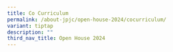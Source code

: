```yaml
---
title: Co Curriculum
permalink: /about-jpjc/open-house-2024/cocurriculum/
variant: tiptap
description: ""
third_nav_title: Open House 2024
---
```

